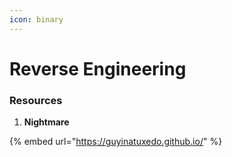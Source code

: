 ```yaml
---
icon: binary
---
```


# Reverse Engineering

### Resources

1. **Nightmare**

{% embed url="https://guyinatuxedo.github.io/" %}




